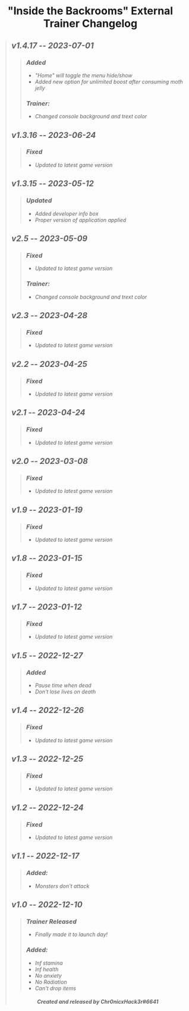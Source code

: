 # <center> "Inside the Backrooms" External Trainer Changelog </center>
>## ***v1.4.17 -- 2023-07-01***
>>### ***Added***
>>+ *"Home" will toggle the menu hide/show*
>>+ *Added new option for unlimited boost after consuming moth jelly*
>>### ***Trainer:***
>>+ *Changed console background and trext color*
>## ***v1.3.16 -- 2023-06-24***
>>### ***Fixed***
>>+ *Updated to latest game version*
>## ***v1.3.15 -- 2023-05-12***
>>### ***Updated***
>>+ *Added developer info box*
>>+ *Proper version of application applied*
>## ***v2.5 -- 2023-05-09***
>>### ***Fixed***
>>+ *Updated to latest game version*
>>### ***Trainer:***
>>+ *Changed console background and trext color*
>## ***v2.3 -- 2023-04-28***
>>### ***Fixed***
>>+ *Updated to latest game version*
>## ***v2.2 -- 2023-04-25***
>>### ***Fixed***
>>+ *Updated to latest game version*
>## ***v2.1 -- 2023-04-24***
>>### ***Fixed***
>>+ *Updated to latest game version*
>## ***v2.0 -- 2023-03-08***
>>### ***Fixed***
>>+ *Updated to latest game version*
>## ***v1.9 -- 2023-01-19***
>>### ***Fixed***
>>+ *Updated to latest game version*
>## ***v1.8 -- 2023-01-15***
>>### ***Fixed***
>>+ *Updated to latest game version*
>## ***v1.7 -- 2023-01-12***
>>### ***Fixed***
>>+ *Updated to latest game version*
>## ***v1.5 -- 2022-12-27***
>>### ***Added***
>>+ *Pause time when dead*
>>+ *Don't lose lives on death*
>## ***v1.4 -- 2022-12-26***
>>### ***Fixed***
>>+ *Updated to latest game version*
>## ***v1.3 -- 2022-12-25***
>>### ***Fixed***
>>+ *Updated to latest game version*
>## ***v1.2 -- 2022-12-24***
>>### ***Fixed***
>>+ *Updated to latest game version*
>## ***v1.1 -- 2022-12-17***
>>### ***Added:*** 
>>+ *Monsters don't attack*
>## ***v1.0 -- 2022-12-10***
>>### ***Trainer Released***
>>+ *Finally made it to launch day!*
>>### ***Added:***
>>+ *Inf stamina*<br>
>>+ *Inf health*<br>
>>+ *No anxiety*<br>
>>+ *No Radiation*<br>
>>+ *Can't drop items*
>###### <center> ***Created and released by Chr0nicxHack3r#6641*** </center>
